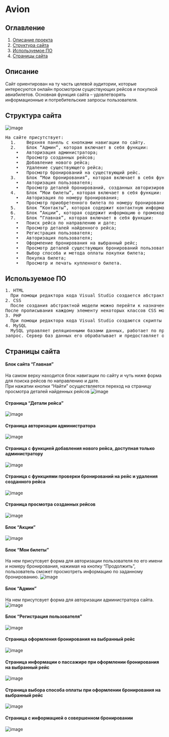 # Avion

## Оглавление
1. [Описание проекта](#Описание)
2. [Структура сайта](#Структура-сайта)
3. [Используемое ПО](#Используемое-ПО)
4. [Страницы сайта](#Страницы-сайта)
 
## Описание
Сайт ориентирован на ту часть целевой аудитории, которые интересуются онлайн просмотром существующих рейсов и покупкой авиабилетов.
Основная функция сайта – удовлетворять информационные и потребительские запросы пользователя.

## Структура cайта 
![image](https://github.com/ElenKor/Avion/blob/main/images/6.png)
<pre>
На сайте присутствует:
  1.	Верхняя панель с кнопками навигации по сайту. 
  2.	Блок “Админ”, которая включает в себя функции:
    •	Авторизация администратора;
    •	Просмотр созданных рейсов;
    •	Добавление нового рейса;
    •	Удаление существующего рейса; 
    •	Просмотр бронирований на существующий рейс.
  3.	Блок “Мои бронирования”, которая включает в себя функции:
    •	Авторизация пользователя;
    •	Просмотр деталей бронирований, созданных авторизированным пользователем.
  4.	Блок “Мои билеты”, которая включает в себя функции:
    •	Авторизация по номеру бронирования;
    •	Просмотр приобретенного билета по номеру бронирования.
  5.	Блок “Контакты”, которая содержит контактную информацию и адреса компании. 
  6.	Блок “Акции”, которая содержит информацию о промокодах и условиях акций компании.
  7.	Блок “Главная”, которая включает в себя функции:
    •	Поиск рейса по направлению и дате;
    •	Просмотр деталей найденного рейса;
    •	Регистрация пользователя;
    •	Авторизация пользователя;
    •	Оформление бронирования на выбранный рейс;
    •	Просмотр деталей существующих бронирований пользователя;
    •	Выбор способа и метода оплаты покупки билета;
    •	Покупка билета; 
    •	Просмотр и печать купленного билета.
</pre>
## Используемое ПО
<pre>
1. HTML
  При помощи редактора кода Visual Studio создается абстрактная модель на основе тегов HTML.
2. CSS
  После создания абстрактной модели можно перейти к назначению каждому элементу некоторых классов CSS. При разработке дизайна страницы используется Bootstrap Framework, Который содержит HTML и CSS шаблоны оформления для типографики, веб-форм, кнопок, меток, блоков навигации и прочих компонентов веб- интерфейса, включая JavaScript расширения. Этот фреймворк упрощает создание адаптивного шаблона страниц.
После прописывания каждому элементу некоторых классов CSS можно переходить к написанию тех стилей CSS, что еще не были разработаны. Для Этого также используется редактора кода Visual Studio.
3. PHP
  При помощи редактора кода Visual Studio создаются скрипты для выполнения на стороне сервера для взаимодействия с базами данных.
4. MySQL
  MySQL управляет реляционными базами данных, работает по принципу клиент-сервер. Компьютер пользователя (клиент) отправляет
запрос. Сервер баз данных его обрабатывает и предоставляет ответ.
</pre>

## Страницы сайта
#### Блок сайта “Главная”
На самом верху находится блок навигации по сайту и чуть ниже форма для поиска рейсов по направлению и дате.
<br>При нажатии кнопки “Найти” осуществляется переход на страницу просмотра деталей найденных рейсов 
![image](https://github.com/ElenKor/Avion/blob/main/images/7.png)

#### Cтраница “Детали рейса”
![image](https://github.com/ElenKor/Avion/blob/main/images/8.png)

#### Cтраница авторизации администратора
![image](https://github.com/ElenKor/Avion/blob/main/images/9.png)

#### Cтраница с функцией добавления нового рейса, доступная только администратору
![image](https://github.com/ElenKor/Avion/blob/main/images/10.png)

#### Cтраница с функциями проверки бронирований на рейс и удаления созданного рейса
![image](https://github.com/ElenKor/Avion/blob/main/images/11.png)

#### Cтраница просмотра созданных рейсов
![image](https://github.com/ElenKor/Avion/blob/main/images/12.png)

#### Блок “Акции”
![image](https://github.com/ElenKor/Avion/blob/main/images/16.png)

#### Блок “Мои билеты”
  На нем присутсвует форма для авторизации пользователя по его имени и номеру бронирования, нажимая на кнопку “Продолжить”, пользователь сможет просмотреть информацию по заданному бронированию. 
![image](https://github.com/ElenKor/Avion/blob/main/images/17.png)

#### Блок “Админ” 
На нем присутсвует форма для авторизации администратора сайта. 
![image](https://github.com/ElenKor/Avion/blob/main/images/18.png)

#### Блок “Регистрация пользователя”
![image](https://github.com/ElenKor/Avion/blob/main/images/19.png)

#### Страница оформления бронирования на выбранный рейс
![image](https://github.com/ElenKor/Avion/blob/main/images/%D0%A1%D0%BD%D0%B8%D0%BC%D0%BE%D0%BA%20%D1%8D%D0%BA%D1%80%D0%B0%D0%BD%D0%B0%202023-02-08%20%D0%B2%2019.10.47.png)

#### Страница информации о пассажире при оформлении бронирования на выбранный рейс
![image](https://github.com/ElenKor/Avion/blob/main/images/%D0%A1%D0%BD%D0%B8%D0%BC%D0%BE%D0%BA%20%D1%8D%D0%BA%D1%80%D0%B0%D0%BD%D0%B0%202023-02-08%20%D0%B2%2019.11.07.png)

#### Страница выбора способа оплаты при оформлении бронирования на выбранный рейс
![image](https://github.com/ElenKor/Avion/blob/main/images/%D0%A1%D0%BD%D0%B8%D0%BC%D0%BE%D0%BA%20%D1%8D%D0%BA%D1%80%D0%B0%D0%BD%D0%B0%202023-02-08%20%D0%B2%2019.11.22.png)

#### Страница с информацией о совершенном бронировании
![image](https://github.com/ElenKor/Avion/blob/main/images/%D0%A1%D0%BD%D0%B8%D0%BC%D0%BE%D0%BA%20%D1%8D%D0%BA%D1%80%D0%B0%D0%BD%D0%B0%202023-02-08%20%D0%B2%2019.11.39.png)






